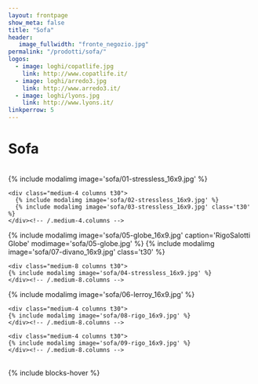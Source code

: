 ```yaml
---
layout: frontpage
show_meta: false
title: "Sofa"
header:
   image_fullwidth: "fronte_negozio.jpg"
permalink: "/prodotti/sofa/"
logos:
  - image: loghi/copatlife.jpg
    link: http://www.copatlife.it/
  - image: loghi/arredo3.jpg
    link: http://www.arredo3.it/
  - image: loghi/lyons.jpg
    link: http://www.lyons.it/
linkperrow: 5
---
```

# Sofa

<br>

<div class="row">
    <div class="medium-8 columns t30">
    {% include modalimg image='sofa/01-stressless_16x9.jpg' %}
    </div><!-- /.medium-8.columns -->

    <div class="medium-4 columns t30">
      {% include modalimg image='sofa/02-stressless_16x9.jpg' %}
      {% include modalimg image='sofa/03-stressless_16x9.jpg' class='t30' %}
    </div><!-- /.medium-4.columns -->

</div><!-- /.row -->

<div class="row">
    <div class="medium-4 columns t30">
      {% include modalimg image='sofa/05-globe_16x9.jpg' caption='RigoSalotti Globe' modimage='sofa/05-globe.jpg' %}
      {% include modalimg image='sofa/07-divano_16x9.jpg' class='t30' %}
    </div><!-- /.medium-4.columns -->

    <div class="medium-8 columns t30">
    {% include modalimg image='sofa/04-stressless_16x9.jpg' %}
    </div><!-- /.medium-8.columns -->
</div><!-- /.row -->

<div class="row">
    <div class="medium-4 columns t30">
    {% include modalimg image='sofa/06-lerroy_16x9.jpg' %}
    </div><!-- /.medium-8.columns -->

    <div class="medium-4 columns t30">
    {% include modalimg image='sofa/08-rigo_16x9.jpg' %}
    </div><!-- /.medium-8.columns -->

    <div class="medium-4 columns t30">
    {% include modalimg image='sofa/09-rigo_16x9.jpg' %}
    </div><!-- /.medium-8.columns -->
</div><!-- /.row -->


<br>
{% include blocks-hover %}